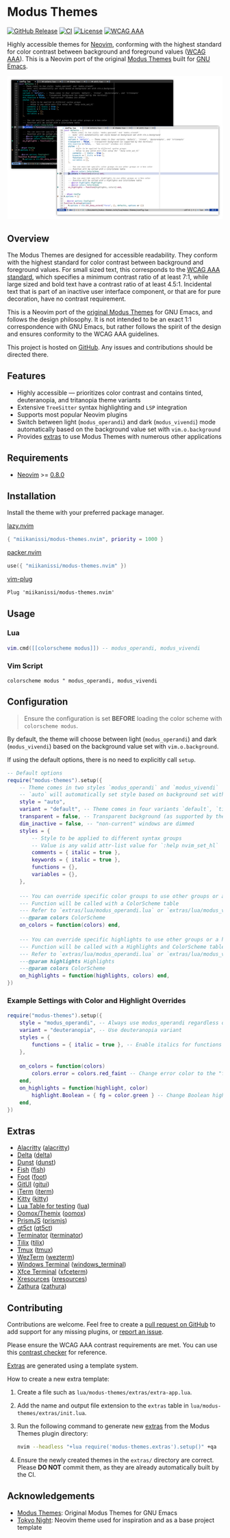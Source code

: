 # Modus Themes

[![GitHub Release](https://img.shields.io/github/v/release/miikanissi/modus-themes.nvim)](https://github.com/miikanissi/modus-themes.nvim/releases/latest)
[![CI](https://github.com/miikanissi/modus-themes.nvim/actions/workflows/ci.yml/badge.svg?branch=master)](https://github.com/miikanissi/modus-themes.nvim/actions/workflows/ci.yml)
[![License](https://img.shields.io/github/license/miikanissi/modus-themes.nvim)](https://github.com/miikanissi/modus-themes.nvim/blob/master/LICENSE)
[![WCAG AAA](https://img.shields.io/badge/WCAG%20AAA-2.1-blue)](https://www.w3.org/WAI/WCAG21/Understanding/contrast-enhanced.html)

Highly accessible themes for [Neovim](https://github.com/neovim/neovim), conforming with
the highest standard for color contrast between background and foreground values
([WCAG AAA](https://www.w3.org/WAI/WCAG21/Understanding/contrast-enhanced.html)). This
is a Neovim port of the original
[Modus Themes](https://protesilaos.com/emacs/modus-themes) built for
[GNU Emacs](https://www.gnu.org/software/emacs/).

![Modus Themes Preview](https://raw.githubusercontent.com/miikanissi/modus-themes.nvim/master/assets/modus-themes-preview.png)

## Overview

The Modus Themes are designed for accessible readability. They conform with the highest
standard for color contrast between background and foreground values. For small sized
text, this corresponds to the
[WCAG AAA standard](https://www.w3.org/WAI/WCAG21/Understanding/contrast-enhanced.html),
which specifies a minimum contrast ratio of at least 7:1, while large sized and bold
text have a contrast ratio of at least 4.5:1. Incidental text that is part of an
inactive user interface component, or that are for pure decoration, have no contrast
requirement.

This is a Neovim port of the
[original Modus Themes](https://protesilaos.com/emacs/modus-themes) for GNU Emacs, and
follows the design philosophy. It is not intended to be an exact 1:1 correspondence with
GNU Emacs, but rather follows the spirit of the design and ensures conformity to the
WCAG AAA guidelines.

This project is hosted on [GitHub](https://github.com/miikanissi/modus-themes.nvim/).
Any issues and contributions should be directed there.

## Features

- Highly accessible — prioritizes color contrast and contains tinted, deuteranopia, and
  tritanopia theme variants
- Extensive `TreeSitter` syntax highlighting and `LSP` integration
- Supports most popular Neovim plugins
- Switch between light (`modus_operandi`) and dark (`modus_vivendi`) mode automatically
  based on the background value set with `vim.o.background`
- Provides [extras](#extras) to use Modus Themes with numerous other applications

## Requirements

- [Neovim](https://github.com/neovim/neovim) >=
  [0.8.0](https://github.com/neovim/neovim/releases/tag/v0.8.0)

## Installation

Install the theme with your preferred package manager.

[lazy.nvim](https://github.com/folke/lazy.nvim)

```lua
{ "miikanissi/modus-themes.nvim", priority = 1000 }
```

[packer.nvim](https://github.com/wbthomason/packer.nvim)

```lua
use({ "miikanissi/modus-themes.nvim" })
```

[vim-plug](https://github.com/junegunn/vim-plug)

```vim
Plug 'miikanissi/modus-themes.nvim'
```

## Usage

### Lua

```lua
vim.cmd([[colorscheme modus]]) -- modus_operandi, modus_vivendi
```

### Vim Script

```vim
colorscheme modus " modus_operandi, modus_vivendi
```

## Configuration

> Ensure the configuration is set **BEFORE** loading the color scheme with
> `colorscheme modus`.

By default, the theme will choose between light (`modus_operandi`) and dark
(`modus_vivendi`) based on the background value set with `vim.o.background`.

If using the default options, there is no need to explicitly call `setup`.

```lua
-- Default options
require("modus-themes").setup({
	-- Theme comes in two styles `modus_operandi` and `modus_vivendi`
	-- `auto` will automatically set style based on background set with vim.o.background
	style = "auto",
	variant = "default", -- Theme comes in four variants `default`, `tinted`, `deuteranopia`, and `tritanopia`
	transparent = false, -- Transparent background (as supported by the terminal)
	dim_inactive = false, -- "non-current" windows are dimmed
	styles = {
		-- Style to be applied to different syntax groups
		-- Value is any valid attr-list value for `:help nvim_set_hl`
		comments = { italic = true },
		keywords = { italic = true },
		functions = {},
		variables = {},
	},

	--- You can override specific color groups to use other groups or a hex color
	--- Function will be called with a ColorScheme table
	--- Refer to `extras/lua/modus_operandi.lua` or `extras/lua/modus_vivendi.lua` for the ColorScheme table
	---@param colors ColorScheme
	on_colors = function(colors) end,

	--- You can override specific highlights to use other groups or a hex color
	--- Function will be called with a Highlights and ColorScheme table
	--- Refer to `extras/lua/modus_operandi.lua` or `extras/lua/modus_vivendi.lua` for the Highlights and ColorScheme table
	---@param highlights Highlights
	---@param colors ColorScheme
	on_highlights = function(highlights, colors) end,
})
```

### Example Settings with Color and Highlight Overrides

```lua
require("modus-themes").setup({
	style = "modus_operandi", -- Always use modus_operandi regardless of `vim.o.background`
	variant = "deuteranopia", -- Use deuteranopia variant
	styles = {
		functions = { italic = true }, -- Enable italics for functions
	},

	on_colors = function(colors)
		colors.error = colors.red_faint -- Change error color to the "faint" variant
	end,
	on_highlights = function(highlight, color)
		highlight.Boolean = { fg = color.green } -- Change Boolean highlight to use the green color
	end,
})
```

## Extras

<!-- prettier-ignore-start -->
<!-- extras:start -->

- [Alacritty](https://github.com/alacritty/alacritty) ([alacritty](https://github.com/miikanissi/modus-themes.nvim/tree/master/extras/alacritty))
- [Delta](https://github.com/dandavison/delta) ([delta](https://github.com/miikanissi/modus-themes.nvim/tree/master/extras/delta))
- [Dunst](https://dunst-project.org/) ([dunst](https://github.com/miikanissi/modus-themes.nvim/tree/master/extras/dunst))
- [Fish](https://fishshell.com/docs/current/index.html) ([fish](https://github.com/miikanissi/modus-themes.nvim/tree/master/extras/fish))
- [Foot](https://codeberg.org/dnkl/foot) ([foot](https://github.com/miikanissi/modus-themes.nvim/tree/master/extras/foot))
- [GitUI](https://github.com/extrawurst/gitui) ([gitui](https://github.com/miikanissi/modus-themes.nvim/tree/master/extras/gitui))
- [iTerm](https://iterm2.com/) ([iterm](https://github.com/miikanissi/modus-themes.nvim/tree/master/extras/iterm))
- [Kitty](https://sw.kovidgoyal.net/kitty/conf.html) ([kitty](https://github.com/miikanissi/modus-themes.nvim/tree/master/extras/kitty))
- [Lua Table for testing](https://www.lua.org) ([lua](https://github.com/miikanissi/modus-themes.nvim/tree/master/extras/lua))
- [Oomox/Themix](https://github.com/themix-project/themix-gui) ([oomox](https://github.com/miikanissi/modus-themes.nvim/tree/master/extras/oomox))
- [PrismJS](https://prismjs.com) ([prismjs](https://github.com/miikanissi/modus-themes.nvim/tree/master/extras/prismjs))
- [qt5ct](https://sourceforge.net/projects/qt5ct/) ([qt5ct](https://github.com/miikanissi/modus-themes.nvim/tree/master/extras/qt5ct))
- [Terminator](https://gnome-terminator.readthedocs.io/en/latest/config.html) ([terminator](https://github.com/miikanissi/modus-themes.nvim/tree/master/extras/terminator))
- [Tilix](https://github.com/gnunn1/tilix) ([tilix](https://github.com/miikanissi/modus-themes.nvim/tree/master/extras/tilix))
- [Tmux](https://github.com/tmux/tmux/wiki) ([tmux](https://github.com/miikanissi/modus-themes.nvim/tree/master/extras/tmux))
- [WezTerm](https://wezfurlong.org/wezterm/config/files.html) ([wezterm](https://github.com/miikanissi/modus-themes.nvim/tree/master/extras/wezterm))
- [Windows Terminal](https://aka.ms/terminal-documentation) ([windows_terminal](https://github.com/miikanissi/modus-themes.nvim/tree/master/extras/windows_terminal))
- [Xfce Terminal](https://docs.xfce.org/apps/terminal/advanced) ([xfceterm](https://github.com/miikanissi/modus-themes.nvim/tree/master/extras/xfceterm))
- [Xresources](https://wiki.archlinux.org/title/X_resources) ([xresources](https://github.com/miikanissi/modus-themes.nvim/tree/master/extras/xresources))
- [Zathura](https://pwmt.org/projects/zathura/) ([zathura](https://github.com/miikanissi/modus-themes.nvim/tree/master/extras/zathura))

<!-- extras:end -->
<!-- prettier-ignore-end -->

## Contributing

Contributions are welcome. Feel free to create a
[pull request on GitHub](https://github.com/miikanissi/modus-themes.nvim/pulls) to add
support for any missing plugins, or
[report an issue](https://github.com/miikanissi/modus-themes.nvim/issues).

Please ensure the WCAG AAA contrast requirements are met. You can use this
[contrast checker](https://webaim.org/resources/contrastchecker/) for reference.

[Extras](#extras) are generated using a template system.

How to create a new extra template:

1. Create a file such as `lua/modus-themes/extras/extra-app.lua`.
2. Add the name and output file extension to the `extras` table in
   `lua/modus-themes/extras/init.lua`.
3. Run the following command to generate new [extras](#extras) from the Modus Themes
   plugin directory:

   ```sh
   nvim --headless "+lua require('modus-themes.extras').setup()" +qa
   ```

4. Ensure the newly created themes in the `extras/` directory are correct. Please **DO
   NOT** commit them, as they are already automatically built by the CI.

## Acknowledgements

- [Modus Themes](https://protesilaos.com/emacs/modus-themes): Original Modus Themes for
  GNU Emacs
- [Tokyo Night](https://github.com/folke/tokyonight.nvim): Neovim theme used for
  inspiration and as a base project template
